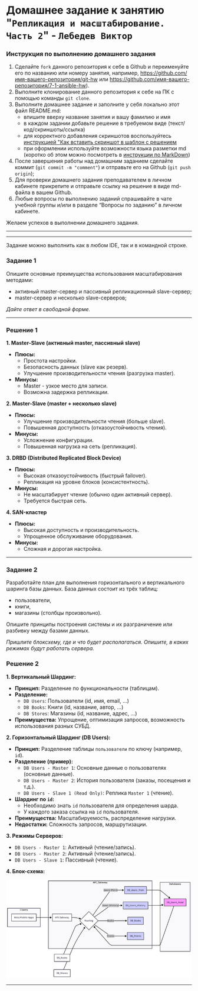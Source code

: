 # Домашнее задание к занятию "`Репликация и масштабирование. Часть 2`" - `Лебедев Виктор`


### Инструкция по выполнению домашнего задания

   1. Сделайте `fork` данного репозитория к себе в Github и переименуйте его по названию или номеру занятия, например, https://github.com/имя-вашего-репозитория/git-hw или  https://github.com/имя-вашего-репозитория/7-1-ansible-hw).
   2. Выполните клонирование данного репозитория к себе на ПК с помощью команды `git clone`.
   3. Выполните домашнее задание и заполните у себя локально этот файл README.md:
      - впишите вверху название занятия и вашу фамилию и имя
      - в каждом задании добавьте решение в требуемом виде (текст/код/скриншоты/ссылка)
      - для корректного добавления скриншотов воспользуйтесь [инструкцией "Как вставить скриншот в шаблон с решением](https://github.com/netology-code/sys-pattern-homework/blob/main/screen-instruction.md)
      - при оформлении используйте возможности языка разметки md (коротко об этом можно посмотреть в [инструкции  по MarkDown](https://github.com/netology-code/sys-pattern-homework/blob/main/md-instruction.md))
   4. После завершения работы над домашним заданием сделайте коммит (`git commit -m "comment"`) и отправьте его на Github (`git push origin`);
   5. Для проверки домашнего задания преподавателем в личном кабинете прикрепите и отправьте ссылку на решение в виде md-файла в вашем Github.
   6. Любые вопросы по выполнению заданий спрашивайте в чате учебной группы и/или в разделе “Вопросы по заданию” в личном кабинете.
   
   Желаем успехов в выполнении домашнего задания.

---

---

Задание можно выполнить как в любом IDE, так и в командной строке.

### Задание 1

Опишите основные преимущества использования масштабирования методами:

- активный master-сервер и пассивный репликационный slave-сервер; 
- master-сервер и несколько slave-серверов;


*Дайте ответ в свободной форме.*

---

### Решение 1

**1. Master-Slave (активный master, пассивный slave)**

*   **Плюсы:**
    *   Простота настройки.
    *   Безопасность данных (slave как резерв).
    *   Улучшение производительности чтения (разгрузка master).
*   **Минусы:**
    *   Master - узкое место для записи.
    *   Возможна задержка репликации.

**2. Master-Slave (master + несколько slave)**

*   **Плюсы:**
    *   Улучшение производительности чтения (больше slave).
    *   Повышенная доступность (отказоустойчивость чтения).
*   **Минусы:**
    *   Усложнение конфигурации.
    *   Повышенная нагрузка на сеть (репликация).

**3. DRBD (Distributed Replicated Block Device)**

*   **Плюсы:**
    *   Высокая отказоустойчивость (быстрый failover).
    *   Репликация на уровне блоков (консистентность).
*   **Минусы:**
    *   Не масштабирует чтение (обычно один активный сервер).
    *   Требуется быстрая сеть.

**4. SAN-кластер**

*   **Плюсы:**
    *   Высокая доступность и производительность.
    *   Упрощенное обслуживание оборудования.
*   **Минусы:**
    *   Сложная и дорогая настройка.

---

### Задание 2


Разработайте план для выполнения горизонтального и вертикального шаринга базы данных. База данных состоит из трёх таблиц: 

- пользователи, 
- книги, 
- магазины (столбцы произвольно). 

Опишите принципы построения системы и их разграничение или разбивку между базами данных.

*Пришлите блоксхему, где и что будет располагаться. Опишите, в каких режимах будут работать сервера.* 

### Решение 2

**1. Вертикальный Шардинг:**

*   **Принцип:** Разделение по функциональности (таблицам).
*   **Разделение:**
    *   `DB Users`: Пользователи (id, имя, email, ...)
    *   `DB Books`: Книги (id, название, автор, ...)
    *   `DB Stores`: Магазины (id, название, адрес, ...)
*   **Преимущества:** Упрощение, оптимизация запросов, возможность использования разных СУБД.

**2. Горизонтальный Шардинг (DB Users):**

*   **Принцип:** Разделение таблицы `пользователи` по ключу (например, `id`).
*   **Разделение (пример):**
    *   `DB Users - Master 1`: Основные данные о пользователях (основные данные).
    *   `DB Users - Master 2`: История пользователя (заказы, посещения и т.д.).
    *   `DB Users - Slave 1 (Read Only)`: Реплика `Master 1` (чтение).
*   **Шардинг по `id`:**
    *   Необходимо знать `id` пользователя для определения шарда.
    *   У каждого заказа ссылка на `id` пользователя.
*   **Преимущества:** Масштабируемость, распределение нагрузки.
*   **Недостатки:** Сложность запросов, маршрутизации.

**3. Режимы Серверов:**

*   `DB Users - Master 1`: Активный (чтение/запись).
*   `DB Users - Master 2`: Активный (чтение/запись).
*   `DB Users - Slave 1`: Пассивный (чтение).

**4. Блок-схема:**

<img src="img/img1.jpg">

---

